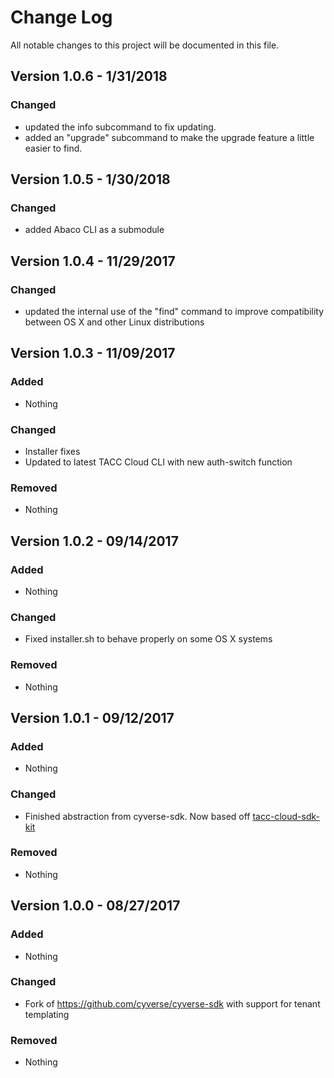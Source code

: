 # Change Log
All notable changes to this project will be documented in this file.

## Version 1.0.6 - 1/31/2018
### Changed
* updated the info subcommand to fix updating.
* added an "upgrade" subcommand to make the upgrade feature a little easier to find. 

## Version 1.0.5 - 1/30/2018
### Changed
* added Abaco CLI as a submodule 

## Version 1.0.4 - 11/29/2017
### Changed
* updated the internal use of the "find" command to improve compatibility between OS X and other Linux distributions

## Version 1.0.3 - 11/09/2017
### Added
* Nothing

### Changed
* Installer fixes
* Updated to latest TACC Cloud CLI with new auth-switch function

### Removed
* Nothing

## Version 1.0.2 - 09/14/2017
### Added
* Nothing

### Changed
* Fixed installer.sh to behave properly on some OS X systems

### Removed
* Nothing

## Version 1.0.1 - 09/12/2017
### Added
* Nothing

### Changed
* Finished abstraction from cyverse-sdk. Now based off [tacc-cloud-sdk-kit](https://github.com/TACC/tacc-cloud-sdk-kit)

### Removed
* Nothing


## Version 1.0.0 - 08/27/2017
### Added
* Nothing

### Changed
* Fork of https://github.com/cyverse/cyverse-sdk with support for tenant templating

### Removed
* Nothing
